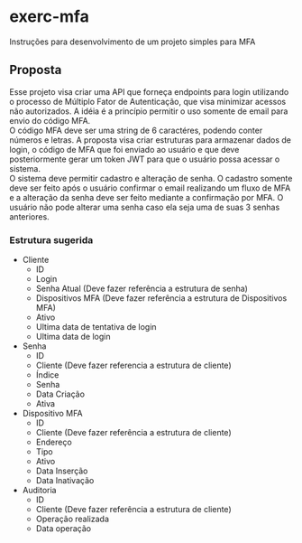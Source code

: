 # exerc-mfa
Instruções para desenvolvimento de um projeto simples para MFA

## Proposta
Esse projeto visa criar uma API que forneça endpoints para login utilizando o processo de Múltiplo Fator de Autenticação, que visa minimizar acessos não autorizados. A idéia é a princípio permitir o uso somente de email para envio do código MFA.\
O código MFA deve ser uma string de 6 caractéres, podendo conter números e letras.
A proposta visa criar estruturas para armazenar dados de login, o código de MFA que foi enviado ao usuário e que deve posteriormente gerar um token JWT para que o usuário possa acessar o sistema.\
O sistema deve permitir cadastro e alteração de senha. O cadastro somente deve ser feito após o usuário confirmar o email realizando um fluxo de MFA e a alteração da senha deve ser feito mediante a confirmação por MFA. O usuário não pode alterar uma senha caso ela seja uma de suas 3 senhas anteriores.

### Estrutura sugerida
- Cliente
    - ID
    - Login
    - Senha Atual (Deve fazer referência a estrutura de senha)
    - Dispositivos MFA (Deve fazer referência a estrutura de Dispositivos MFA)
    - Ativo
    - Ultima data de tentativa de login
    - Ultima data de login
- Senha
    - ID
    - Cliente (Deve fazer referencia a estrutura de cliente)
    - Índice
    - Senha
    - Data Criação
    - Ativa
- Dispositivo MFA
    - ID
    - Cliente (Deve fazer referência a estrutura de cliente)
    - Endereço
    - Tipo
    - Ativo
    - Data Inserção
    - Data Inativação
- Auditoria
    - ID
    - Cliente (Deve fazer referência a estrutura de cliente)
    - Operação realizada
    - Data operação

